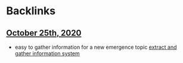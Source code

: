 
# Backlinks
## [October 25th, 2020](<October 25th, 2020.md>)
- easy to gather information for a new emergence topic [extract and gather information system](<extract and gather information system.md>)

